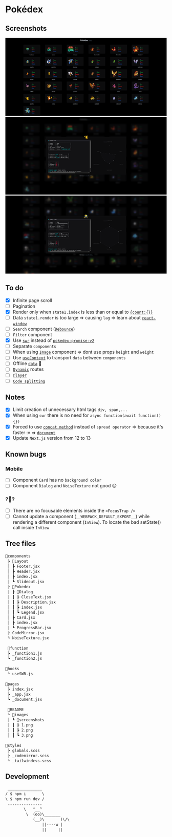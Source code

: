 # Pokédex

## Screenshots

![](./README/images/screenshots/1.png)
![](./README/images/screenshots/2.png)
![](./README/images/screenshots/3.png)

## To do

- [x] Infinite page scroll
- [ ] Pagination
- [x] Render only when `state1.index` is less than or equal to [`{count:{}}`](https://pokeapi.co/api/v2/pokemon/)
- [ ] Data `state1.render` is too large => causing `lag` => learn about [`react-window`](https://www.npmjs.com/package/react-window)
- [ ] `Search` component ([`Debounce`](https://streamich.github.io/react-use/?path=/story/side-effects-usedebounce--docs))
- [ ] `Filter` component
- [x] Use [`swr`](https://swr.vercel.app/) instead of [`pokedex-promise-v2`](https://github.com/PokeAPI/pokedex-promise-v2)
- [ ] Separate `components`
- [ ] When using [`Image`](https://nextjs.org/docs/api-reference/next/image) component => dont use props `height` and `weight`
- [ ] Use [`useContext`](https://codesandbox.io/s/react-context-hq0sm8) to transport `data` between `components`
- [ ] Offline [`data`](https://github.com/PokeAPI/pokeapi) 🤡
- [ ] [`Dynamic`](https://nextjs.org/docs/routing/dynamic-routes) routes
- [ ] [`@layer`](https://tailwindcss.com/docs/functions-and-directives#layer)
- [ ] [`Code splitting`](https://reactjs.org/docs/code-splitting.html)

## Notes

- [x] Limit creation of unnecessary html tags `div, span,...`
- [x] When using `swr` there is no need for `async function(await function() {})`
- [x] Forced to use [`concat method`](/components/Pokedex/index.jsx#L63) instead of `spread operator` => because it's faster :v => [`document`](https://stackoverflow.com/questions/48865710/spread-operator-vs-array-concat)
- [x] Update `Next.js` version from 12 to 13

## Known bugs

### Mobile

- [ ] Component `Card` has no `background color`
- [ ] Component `Dialog` and `NoiseTexture` not good 😣

### ?🙂?

- [ ] There are no focusable elements inside the `<FocusTrap />`
- [ ] Cannot update a component (`__WEBPACK_DEFAULT_EXPORT__`) while rendering a different component (`InView`). To locate the bad setState() call inside `InView`

## Tree files

```text
📂components
 ┣ 📂Layout
 ┃ ┣ Footer.jsx
 ┃ ┣ Header.jsx
 ┃ ┣ index.jsx
 ┃ ┗ Slideout.jsx
 ┣ 📂Pokedex
 ┃ ┣ 📂Dialog
 ┃ ┃ ┣ CloseText.jsx
 ┃ ┃ ┣ Description.jsx
 ┃ ┃ ┣ index.jsx
 ┃ ┃ ┗ Legend.jsx
 ┃ ┣ Card.jsx
 ┃ ┣ index.jsx
 ┃ ┗ ProgressBar.jsx
 ┣ CodeMirror.jsx
 ┗ NoiseTexture.jsx

 📂function
 ┣ _function1.js
 ┗ _function2.js

📂hooks
 ┗ useSWR.js

📂pages
 ┣ index.jsx
 ┣ _app.jsx
 ┗ _document.jsx

 📂README
 ┗ 📂images
 ┃ ┗ 📂screenshots
 ┃ ┃ ┣ 1.png
 ┃ ┃ ┣ 2.png
 ┃ ┃ ┗ 3.png

📂styles
 ┣ globals.scss
 ┣ _codemirror.scss
 ┗ _tailwindcss.scss
```

## Development

```text
 _______________
/ $ npm i       \
\ $ npm run dev /
 ---------------
        \   ^__^
         \  (oo)\_______
            (__)\       )\/\
                ||----w |
                ||     ||
```
